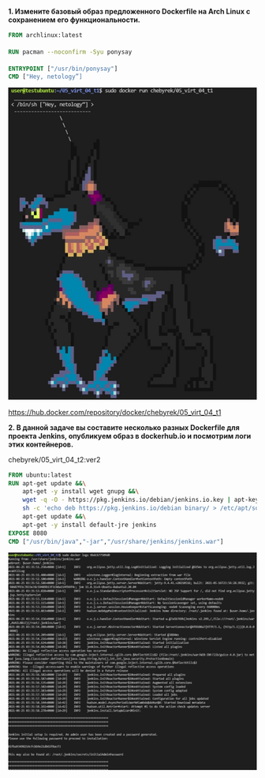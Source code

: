 **1. Измените базовый образ предложенного Dockerfile на Arch Linux c сохранением его функциональности.**  
```Dockerfile
FROM archlinux:latest
 
RUN pacman --noconfirm -Syu ponysay

ENTRYPOINT ["/usr/bin/ponysay"]
CMD ["Hey, netology”]
```
![Docker run result](/homework/img/05-virt-04-t1.jpg)

https://hub.docker.com/repository/docker/chebyrek/05_virt_04_t1

**2. В данной задаче вы составите несколько разных Dockerfile для проекта Jenkins, опубликуем образ в dockerhub.io и посмотрим логи этих контейнеров.**  

chebyrek/05_virt_04_t2:ver2
```dockerfile
FROM ubuntu:latest
RUN apt-get update &&\
    apt-get -y install wget gnupg &&\
    wget -q -O - https://pkg.jenkins.io/debian/jenkins.io.key | apt-key add - &&\
    sh -c 'echo deb https://pkg.jenkins.io/debian binary/ > /etc/apt/sources.list.d/jenkins.list' &&\
    apt-get update &&\
    apt-get -y install default-jre jenkins
EXPOSE 8080
CMD ["/usr/bin/java","-jar","/usr/share/jenkins/jenkins.war"]
```
![ver2 logs](/homework/img/05_virt_04_t2_ubnt_log.jpg)
